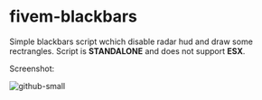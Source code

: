 # fivem-blackbars

Simple blackbars script wchich disable radar hud and draw some rectrangles. Script is **STANDALONE** and does not support **ESX**.

Screenshot:

![github-small](https://media.discordapp.net/attachments/564125172920090634/573467075973218304/unknown.png?width=720&height=405)
